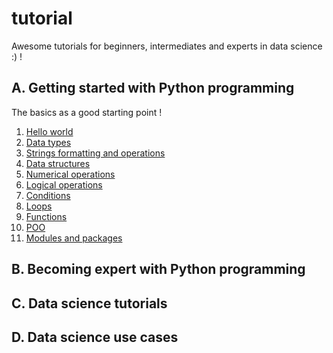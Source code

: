 # tutorial
Awesome tutorials for beginners, intermediates and experts in data science :) !

## A. Getting started with Python programming
The basics as a good starting point !
1. [Hello world](https://github.com/remijul/tutorial/blob/master/Hello_world.ipynb)
2. [Data types](https://github.com/remijul/tutorial/blob/master/Data_types.ipynb)
3. [Strings formatting and operations](https://github.com/remijul/tutorial/blob/master/Strings_formatting_and_operations.ipynb)
4. [Data structures](https://github.com/remijul/tutorial/blob/master/Data_structures.ipynb)
5. [Numerical operations](https://github.com/remijul/tutorial/blob/master/Numerical_operations.ipynb)
6. [Logical operations](https://github.com/remijul/tutorial/blob/master/Logical_operations.ipynb)
7. [Conditions]()
8. [Loops]()
9. [Functions]()
10. [POO]()
11. [Modules and packages]()


## B. Becoming expert with Python programming



## C. Data science tutorials



## D. Data science use cases

